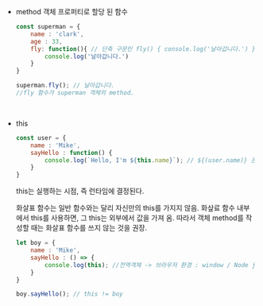 
- method
	객체 프로퍼티로 할당 된 함수
	```javascript
	const superman = {
		name : 'clark',
		age : 33,
		fly: function(){ // 단축 구문인 fly() { console.log('날아갑니다.') } 로 작성 가능
			console.log('날아갑니다.')
		}
	}
	
	superman.fly(); // 날아갑니다.
	//fly 함수가 superman 객체의 method.
	```
	<br>

- this
	```javascript
	const user = {
		name : 'Mike',
		sayHello : function() {
			console.log(`Hello, I'm ${this.name}`); // ${(user.name)} 은 문제 발생
		}
	}
	```
	this는 실행하는 시점, 즉 런타임에 결정된다.
	
	화살표 함수는 일반 함수와는 달리 자신만의 this를 가지지 않음.
	화샆료 함수 내부에서 this를 사용하면, 그 this는 외부에서 값을 가져 옴.
	따라서 객체 method를 작성할 때는 화살표 함수를 쓰지 않는 것을 권장.
	```javascript
	let boy = {
		name : 'Mike',
		sayHello : () => {
			console.log(this); //전역객체 -> 브라우저 환경 : window / Node js : global
		}
	}
	
	boy.sayHello(); // this != boy
	```